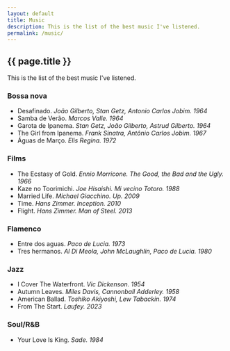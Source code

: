 ```yaml
---
layout: default
title: Music
description: This is the list of the best music I've listened.
permalink: /music/
---
```


## {{ page.title }}

This is the list of the best music I've listened.

### Bossa nova
* Desafinado. *João Gilberto, Stan Getz, Antonio Carlos Jobim. 1964*
* Samba de Verão. *Marcos Valle. 1964*
* Garota de Ipanema. *Stan Getz, João Gilberto, Astrud Gilberto. 1964*
* The Girl from Ipanema. *Frank Sinatra, Antônio Carlos Jobim. 1967*
* Águas de Março. *Elis Regina. 1972*


### Films
* The Ecstasy of Gold. *Ennio Morricone. The Good, the Bad and the Ugly. 1966*
* Kaze no Toorimichi. *Joe Hisaishi. Mi vecino Totoro. 1988*
* Married Life. *Michael Giacchino. Up. 2009*
* Time. *Hans Zimmer. Inception. 2010*
* Flight. *Hans Zimmer. Man of Steel. 2013*


### Flamenco
* Entre dos aguas. *Paco de Lucia. 1973*
* Tres hermanos. *Al Di Meola, John McLaughlin, Paco de Lucia. 1980*


### Jazz
* I Cover The Waterfront. *Vic Dickenson. 1954*
* Autumn Leaves. *Miles Davis, Cannonball Adderley. 1958*
* American Ballad. *Toshiko Akiyoshi, Lew Tabackin. 1974*
* From The Start. *Laufey. 2023*


### Soul/R&B
* Your Love Is King. *Sade. 1984*
